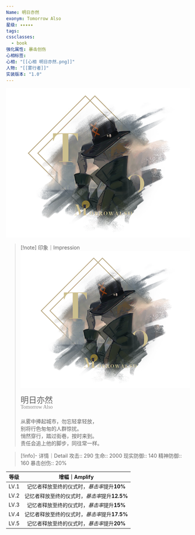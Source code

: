 ```yaml
---
Name: 明日亦然
exonym: Tomorrow Also
星级: ✦✦✦✦✦
tags: 
cssclasses:
  - book
强化属性: 暴击创伤
心相标签: 
心相: "[[心相 明日亦然.png]]"
人物: "[[雾行者]]"
实装版本: "1.0"
---
```

![cover](assets/明日亦然｜Tomorrow%20Also.assets/心相%20明日亦然.png)

> [!note] 印象｜Impression
> ![心相 明日亦然|inlL|300](assets/明日亦然｜Tomorrow%20Also.assets/心相%20明日亦然.png)
> <p style="font-family: '家族宋', sans-serif; font-size: 22px; line-height: 0.75; text-indent: 0;">明日亦然<br><span style="font-family: serif; font-size: 14px; color: #888888;">Tomorrow Also</span></p>
> 
> 从雾中捧起城市，勿忘轻拿轻放，  
> 别将行色匆匆的人群惊扰。  
> 悄然穿行，踏过街巷，按时来到。  
> 责任会追上他的脚步，同往常一样。

> [!info]- 详情｜Detail
> 攻击:: 290
> 生命:: 2000
> 现实防御:: 140
> 精神防御:: 160
> 暴击创伤:: 20%

| 等级 |                 增幅｜Amplify                 |
| :--: | :-------------------------------------------: |
| LV.1 |  记忆者释放至终的仪式时，*暴击率*提升**10%**  |
| LV.2 | 记忆者释放至终的仪式时，*暴击率*提升**12.5%** |
| LV.3 |  记忆者释放至终的仪式时，*暴击率*提升**15%**  |
| LV.4 | 记忆者释放至终的仪式时，*暴击率*提升**17.5%** |
| LV.5 |  记忆者释放至终的仪式时，*暴击率*提升**20%**  |
